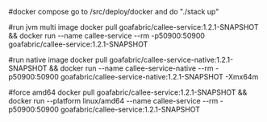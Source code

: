 #docker compose
go to /src/deploy/docker and do "./stack up"

#run jvm multi image
docker pull goafabric/callee-service:1.2.1-SNAPSHOT && docker run --name callee-service --rm -p50900:50900 goafabric/callee-service:1.2.1-SNAPSHOT

#run native image
docker pull goafabric/callee-service-native:1.2.1-SNAPSHOT && docker run --name callee-service-native --rm -p50900:50900 goafabric/callee-service-native:1.2.1-SNAPSHOT -Xmx64m
                
#force amd64
docker pull goafabric/callee-service:1.2.1-SNAPSHOT && docker run --platform linux/amd64 --name callee-service --rm -p50900:50900 goafabric/callee-service:1.2.1-SNAPSHOT
